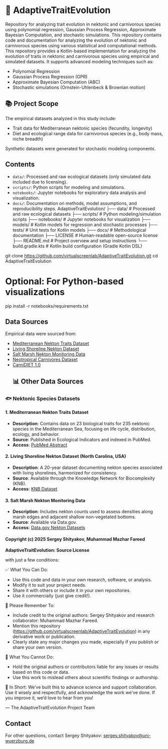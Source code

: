 
# 🧬 AdaptiveTraitEvolution

Repository for analyzing trait evolution in nektonic and carnivorous species using polynomial regression, Gaussian Process Regression, Approximate Bayesian Computation, and stochastic simulations. This repository contains code and documentation for analyzing the evolution of nektonic and carnivorous species using various statistical and computational methods.
This repository provides a Kotlin-based implementation for analyzing the evolution of traits in nektonic and carnivorous species using empirical and simulated datasets. It supports advanced modeling techniques such as:

- Polynomial Regression
- Gaussian Process Regression (GPR)
- Approximate Bayesian Computation (ABC)
- Stochastic simulations (Ornstein-Uhlenbeck & Brownian motion)

## 📚 Project Scope

The empirical datasets analyzed in this study include:
- Trait data for Mediterranean nektonic species (fecundity, longevity)
- Diet and ecological range data for carnivorous species (e.g., body mass, niche breadth)

Synthetic datasets were generated for stochastic modeling components.

## Contents
- `data/`: Processed and raw ecological datasets (only simulated data included due to licensing).
- `scripts/`: Python scripts for modeling and simulations.
- `notebooks/`: Jupyter notebooks for exploratory data analysis and visualization.
- `docs/`: Documentation on methods, model assumptions, and reproducibility steps.
  AdaptiveTraitEvolution/
├── data/                # Processed and raw ecological datasets
├── scripts/             # Python modeling/simulation scripts
├── notebooks/           # Jupyter notebooks for visualization
├── models/              # Kotlin models for regression and stochastic processes
├── tests/               # Unit tests for Kotlin models
├── docs/                # Methodological documentation
├── LICENSE              # Human-readable open-source license
├── README.md            # Project overview and setup instructions
└── build.gradle.kts     # Kotlin build configuration (Gradle Kotlin DSL)

git clone https://github.com/virtualscreenlab/AdaptiveTraitEvolution.git
cd AdaptiveTraitEvolution

# Optional: For Python-based visualizations
pip install -r notebooks/requirements.txt


## Data Sources
Empirical data were sourced from:
- [Mediterranean Nekton Traits Dataset](https://pubmed.ncbi.nlm.nih.gov/32095343/)
- [Living Shoreline Nekton Dataset](https://knb.ecoinformatics.org/view/doi%3A10.5063%2FF1H70D9H)
- [Salt Marsh Nekton Monitoring Data](https://catalog.data.gov/dataset/?_tags_limit=0&tags=nekton)
- [Neotropical Carnivores Dataset](https://github.com/LEEClab/Neotropical_Carnivores)
- [CarniDIET 1.0](https://datadryad.org/dataset/doi%253A10.5061%252Fdryad.2v6wwpzmr)
  ## 📊 Other Data Sources

### 🐟 Nektonic Species Datasets

#### 1. Mediterranean Nekton Traits Dataset
- **Description**: Contains data on 23 biological traits for 235 nektonic species in the Mediterranean Sea, focusing on life cycle, distribution, ecology, and behavior.
- **Source**: Published in Ecological Indicators and indexed in PubMed.
- **Access**: [PubMed Abstract](https://pubmed.ncbi.nlm.nih.gov/32095343/)

#### 2. Living Shoreline Nekton Dataset (North Carolina, USA)
- **Description**: A 20-year dataset documenting nekton species associated with living shorelines, harmonized for consistency.
- **Source**: Available through the Knowledge Network for Biocomplexity (KNB).
- **Access**: [KNB Dataset](https://knb.ecoinformatics.org/view/doi%3A10.5063%2FF1H70D9H)

#### 3. Salt Marsh Nekton Monitoring Data
- **Description**: Includes nekton counts used to assess densities along marsh edges and adjacent shallow non-vegetated bottoms.
- **Source**: Available via Data.gov.
- **Access**: [Data.gov Nekton Datasets](https://catalog.data.gov/dataset/?_tags_limit=0&tags=nekton)
  


#### Copyright (c) 2025 Sergey Shityakov, Muhammad Mazhar Fareed
**AdaptiveTraitEvolution: Source License**

with just a few conditions:

✅ What You Can Do:
- Use this code and data in your own research, software, or analysis.
- Modify it to suit your project needs.
- Share it with others or include it in your own repositories.
- Use it commercially (just give credit!).

📝 Please Remember To:
- Include credit to the original authors: Sergey Shityakov and research collaborator: Muhammad Mazhar Fareed.
- Mention this repository (https://github.com/virtualscreenlab/AdaptiveTraitEvolution) in any derivative work or publication.
- Clearly state any major changes you made, especially if you publish or share your own version.

🚫 What You Cannot Do:
- Hold the original authors or contributors liable for any issues or results based on this code or data.
- Use this work to mislead others about scientific findings or authorship.

🤝 In Short:
We’ve built this to advance science and support collaboration. Use it wisely and respectfully, and acknowledge the work we've done. If you improve it, we’d love to hear from you!

— The AdaptiveTraitEvolution Project Team



## Contact
For other questions, contact Sergey Shityakov: sergey.shityakov@uni-wuerzburg.de

